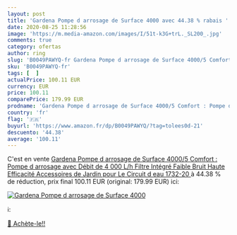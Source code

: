 ```yaml
---
layout: post
title: 'Gardena Pompe d arrosage de Surface 4000 avec 44.38 % rabais '
date: 2020-08-25 11:28:56
image: 'https://m.media-amazon.com/images/I/51t-k3G+trL._SL200_.jpg'
comments: true
category: ofertas
author: ring
slug: 'B0049PAWYQ-fr Gardena Pompe d arrosage de Surface 4000/5 Comfort : Pompe...'
sku: 'B0049PAWYQ-fr'
tags: [  ]
actualPrice: 100.11 EUR
currency: EUR
price: 100.11
comparePrice: 179.99 EUR
prodname: 'Gardena Pompe d arrosage de Surface 4000/5 Comfort : Pompe d arrosage avec Débit de 4 000 L/h  Filtre Intégré  Faible Bruit  Haute Efficacité  Accessoires de Jardin pour Le Circuit d eau  1732-20 '
country: 'fr'
flag: '🇫🇷'
buyurl: 'https://www.amazon.fr/dp/B0049PAWYQ/?tag=tolees0d-21'
descuento: '44.38'
average: '100.11'
---
```


C'est en vente [Gardena Pompe d arrosage de Surface 4000/5 Comfort : Pompe d arrosage avec Débit de 4 000 L/h  Filtre Intégré  Faible Bruit  Haute Efficacité  Accessoires de Jardin pour Le Circuit d eau  1732-20 ](https://www.amazon.fr/dp/B0049PAWYQ/?tag=tolees0d-21)  à  44.38 % de réduction, prix final  100.11 EUR (original: 179.99 EUR) ici:

[![Gardena Pompe d arrosage de Surface 4000](https://m.media-amazon.com/images/I/51t-k3G+trL._SL200_.jpg)](https://www.amazon.fr/dp/B0049PAWYQ/?tag=tolees0d-21)

ℹ️:


[🛒 Achète-le!!](https://www.amazon.fr/dp/B0049PAWYQ/?tag=tolees0d-21)
